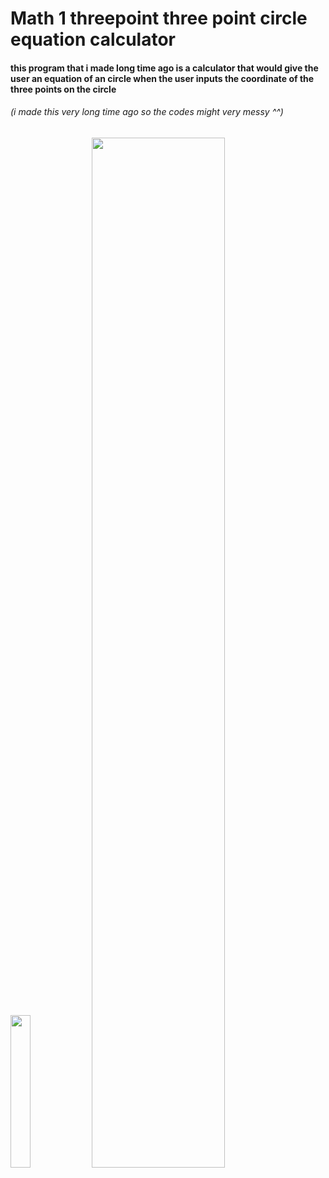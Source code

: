 # Math 1 threepoint three point circle equation calculator
#### this program that i made long time ago is a calculator that would give the user an equation of an circle when the user inputs the coordinate of the three points on the circle
###### (i made this very long time ago so the codes might very messy ^^)
<img src="https://user-images.githubusercontent.com/72693376/103354948-e4b68600-4ae7-11eb-8797-5d9343ee1ffe.png" width="25%"></img>
<img src="https://user-images.githubusercontent.com/72693376/103354949-e5e7b300-4ae7-11eb-9560-734887b2f6bc.png" width="65%"></img>
